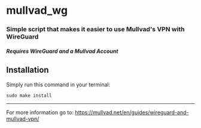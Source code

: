 # mullvad_wg
### Simple script that makes it easier to use Mullvad's VPN with WireGuard

##### *Requires WireGuard and a Mullvad Account*

## Installation

Simply run this command in your terminal:

```
sudo make install
```
---

For more information go to:
https://mullvad.net/en/guides/wireguard-and-mullvad-vpn/
